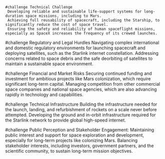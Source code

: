     #challenge Technical Challenge
     Developing reliable and sustainable life-support systems for long-duration space missions, including to Mars.
     Achieving full reusability of spacecraft, including the Starship, to significantly reduce the cost of space travel.
     Ensuring the safety and reliability of human spaceflight missions, especially as SpaceX increases the frequency of its crewed launches.

#challenge Regulatory and Legal Hurdles
     Navigating complex international and domestic regulatory environments for launching spacecraft and deploying satellites, such as the Starlink internet constellation.
     Addressing concerns related to space debris and the safe deorbiting of satellites to maintain a sustainable space environment.

#challenge Financial and Market Risks
     Securing continued funding and investment for ambitious projects like Mars colonization, which require significant long-term capital.
     Managing competition from other commercial space companies and national space agencies, which are also advancing rapidly in technology and capabilities.

#challenge Technical Infrastructure
     Building the infrastructure needed for the launch, landing, and refurbishment of rockets on a scale never before attempted.
     Developing the ground and in-orbit infrastructure required for the Starlink network to provide global high-speed internet.

#challenge Public Perception and Stakeholder Engagement:
     Maintaining public interest and support for space exploration and development, especially for long-term projects like colonizing Mars.
     Balancing stakeholder interests, including investors, government partners, and the scientific community, to sustain long-term mission objectives.


